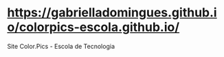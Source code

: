 # https://gabrielladomingues.github.io/colorpics-escola.github.io/
Site Color.Pics - Escola de Tecnologia
